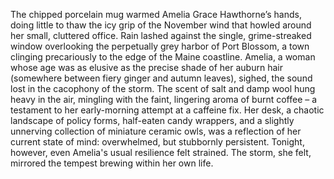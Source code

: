 The chipped porcelain mug warmed Amelia Grace Hawthorne’s hands, doing little to thaw the icy grip of the November wind that howled around her small, cluttered office.  Rain lashed against the single, grime-streaked window overlooking the perpetually grey harbor of Port Blossom, a town clinging precariously to the edge of the Maine coastline.  Amelia, a woman whose age was as elusive as the precise shade of her auburn hair (somewhere between fiery ginger and autumn leaves), sighed, the sound lost in the cacophony of the storm.  The scent of salt and damp wool hung heavy in the air, mingling with the faint, lingering aroma of burnt coffee – a testament to her early-morning attempt at a caffeine fix.  Her desk, a chaotic landscape of policy forms, half-eaten candy wrappers, and a slightly unnerving collection of miniature ceramic owls, was a reflection of her current state of mind: overwhelmed, but stubbornly persistent. Tonight, however, even Amelia's usual resilience felt strained.  The storm, she felt, mirrored the tempest brewing within her own life.
